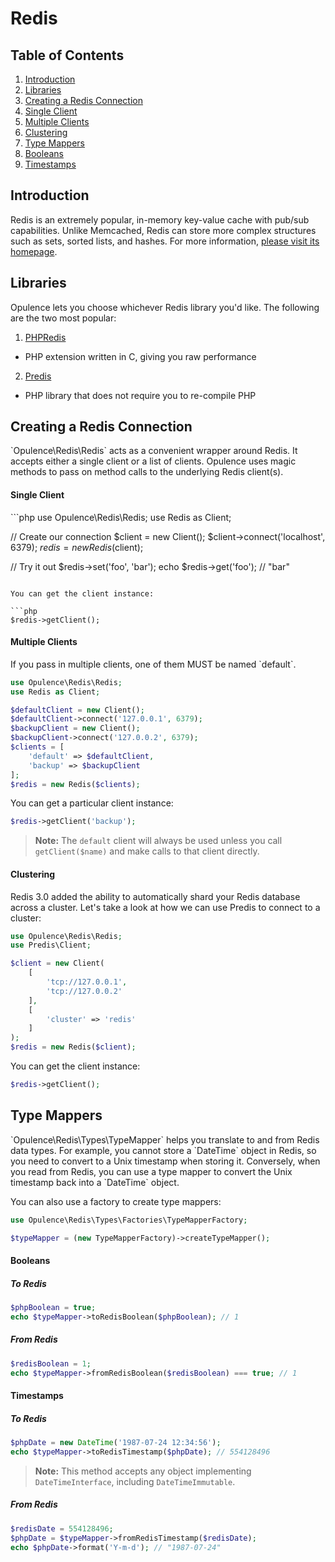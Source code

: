 # Redis

## Table of Contents
1. [Introduction](#introduction)
2. [Libraries](#libraries)
3. [Creating a Redis Connection](#creating-redis-connection)
  1. [Single Client](#single-client)
  2. [Multiple Clients](#multiple-clients)
  3. [Clustering](#clustering)
4. [Type Mappers](#type-mappers)
  1. [Booleans](#booleans)
  2. [Timestamps](#timestamps)

<h2 id="introduction">Introduction</h2>
Redis is an extremely popular, in-memory key-value cache with pub/sub capabilities.  Unlike Memcached, Redis can store more complex structures such as sets, sorted lists, and hashes.  For more information, <a href="http://redis.io/" target="_blank">please visit its homepage</a>.

<h2 id="libraries">Libraries</h2>
Opulence lets you choose whichever Redis library you'd like.  The following are the two most popular:

1. <a href="https://github.com/phpredis/phpredis" target="_blank">PHPRedis</a>
  * PHP extension written in C, giving you raw performance
2. <a href="https://github.com/nrk/predis" target="_blank">Predis</a>
  * PHP library that does not require you to re-compile PHP

<h2 id="creating-redis-connection">Creating a Redis Connection</h2>
`Opulence\Redis\Redis` acts as a convenient wrapper around Redis.  It accepts either a single client or a list of clients.  Opulence uses magic methods to pass on method calls to the underlying Redis client(s).

<h4 id="single-client">Single Client</h4>
```php
use Opulence\Redis\Redis;
use Redis as Client;

// Create our connection
$client = new Client();
$client->connect('localhost', 6379);
$redis = new Redis($client);

// Try it out
$redis->set('foo', 'bar');
echo $redis->get('foo'); // "bar"
```

You can get the client instance:

```php
$redis->getClient();
```

<h4 id="multiple-clients">Multiple Clients</h4>
If you pass in multiple clients, one of them MUST be named `default`.

```php
use Opulence\Redis\Redis;
use Redis as Client;

$defaultClient = new Client();
$defaultClient->connect('127.0.0.1', 6379);
$backupClient = new Client();
$backupClient->connect('127.0.0.2', 6379);
$clients = [
    'default' => $defaultClient,
    'backup' => $backupClient
];
$redis = new Redis($clients);
```

You can get a particular client instance:

```php
$redis->getClient('backup');
```

> **Note:** The `default` client will always be used unless you call `getClient($name)` and make calls to that client directly.

<h4 id="clustering">Clustering</h4>
Redis 3.0 added the ability to automatically shard your Redis database across a cluster.  Let's take a look at how we can use Predis to connect to a cluster:

```php
use Opulence\Redis\Redis;
use Predis\Client;

$client = new Client(
    [
        'tcp://127.0.0.1',
        'tcp://127.0.0.2'
    ],
    [
        'cluster' => 'redis'
    ]
);
$redis = new Redis($client);
```

You can get the client instance:

```php
$redis->getClient();
```

<h2 id="type-mappers">Type Mappers</h2>
`Opulence\Redis\Types\TypeMapper` helps you translate to and from Redis data types.  For example, you cannot store a `DateTime` object in Redis, so you need to convert to a Unix timestamp when storing it.  Conversely, when you read from Redis, you can use a type mapper to convert the Unix timestamp back into a `DateTime` object.

You can also use a factory to create type mappers:

```php
use Opulence\Redis\Types\Factories\TypeMapperFactory;

$typeMapper = (new TypeMapperFactory)->createTypeMapper();
```

<h4 id="booleans">Booleans</h4>

##### To Redis
```php
$phpBoolean = true;
echo $typeMapper->toRedisBoolean($phpBoolean); // 1
```

##### From Redis
```php
$redisBoolean = 1;
echo $typeMapper->fromRedisBoolean($redisBoolean) === true; // 1
```

<h4 id="timestamps">Timestamps</h4>

##### To Redis
```php
$phpDate = new DateTime('1987-07-24 12:34:56');
echo $typeMapper->toRedisTimestamp($phpDate); // 554128496
```

> **Note:** This method accepts any object implementing `DateTimeInterface`, including `DateTimeImmutable`.

##### From Redis
```php
$redisDate = 554128496;
$phpDate = $typeMapper->fromRedisTimestamp($redisDate);
echo $phpDate->format('Y-m-d'); // "1987-07-24"
```
